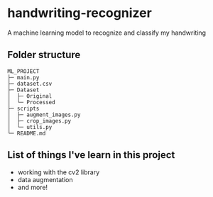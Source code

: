 # handwriting-recognizer
A machine learning model to recognize and classify my handwriting

## Folder structure
```text
ML_PROJECT
├─ main.py
├─ dataset.csv
├─ Dataset
│  ├─ Original
│  └─ Processed
├─ scripts          
│  ├─ augment_images.py
│  ├─ crop_images.py
│  └─ utils.py
└─ README.md
```


## List of things I've learn in this project
- working with the cv2 library
- data augmentation
- and more!
